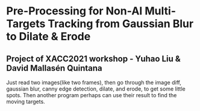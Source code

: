 # Pre-Processing for Non-AI Multi-Targets Tracking from Gaussian Blur to Dilate & Erode
## Project of XACC2021 workshop - Yuhao Liu & David Mallasén Quintana 
Just read two images(like two frames), then go through the image diff, gaussian blur, canny edge detection, dilate, and erode, to get some little spots. Then another program perhaps can use their result to find the moving targets.
